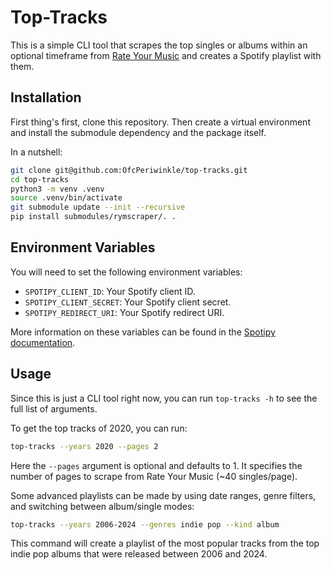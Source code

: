 # Top-Tracks
This is a simple CLI tool that scrapes the top singles or albums within an optional timeframe from [Rate Your Music](https://rateyourmusic.com/) and creates a Spotify playlist with them.

## Installation
First thing's first, clone this repository. Then create a virtual environment and install the submodule dependency and the package itself.

In a nutshell:
```bash
git clone git@github.com:OfcPeriwinkle/top-tracks.git
cd top-tracks
python3 -m venv .venv
source .venv/bin/activate
git submodule update --init --recursive
pip install submodules/rymscraper/. .
```

## Environment Variables
You will need to set the following environment variables:
- `SPOTIPY_CLIENT_ID`: Your Spotify client ID.
- `SPOTIPY_CLIENT_SECRET`: Your Spotify client secret.
- `SPOTIPY_REDIRECT_URI`: Your Spotify redirect URI.

More information on these variables can be found in the [Spotipy documentation](https://spotipy.readthedocs.io/).

## Usage
Since this is just a CLI tool right now, you can run `top-tracks -h` to see the full list of arguments.

To get the top tracks of 2020, you can run:
```bash
top-tracks --years 2020 --pages 2
```
Here the `--pages` argument is optional and defaults to 1. It specifies the number of pages to scrape from Rate Your Music (~40 singles/page).

Some advanced playlists can be made by using date ranges, genre filters, and switching between album/single modes:
```bash
top-tracks --years 2006-2024 --genres indie pop --kind album
```

This command will create a playlist of the most popular tracks from the top indie pop albums that were released between 2006 and 2024.
